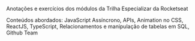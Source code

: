 Anotações e exercícios dos módulos da Trilha Especializar da Rocketseat

Conteúdos abordados: JavaScript Assíncrono, APIs, Animation no CSS, ReactJS, TypeScript, Relacionamentos e manipulação de tabelas em SQL, Github Team
